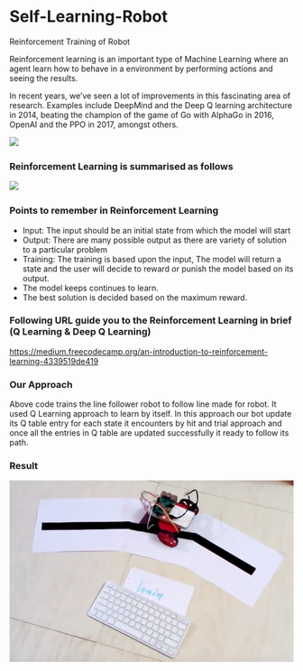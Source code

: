 # Self-Learning-Robot
Reinforcement Training of Robot


Reinforcement learning is an important type of Machine Learning where an agent learn how to behave in a environment by performing actions and seeing the results.

In recent years, we’ve seen a lot of improvements in this fascinating area of research. Examples include DeepMind and the Deep Q learning architecture in 2014, beating the champion of the game of Go with AlphaGo in 2016, OpenAI and the PPO in 2017, amongst others.

![](https://media.giphy.com/media/11wlGW9Ai5Hxy8/giphy.gif)

### Reinforcement Learning is summarised as follows

![](https://cdn-images-1.medium.com/max/1600/1*aKYFRoEmmKkybqJOvLt2JQ.png)

### Points to remember in Reinforcement Learning

- Input: The input should be an initial state from which the model will start
- Output: There are many possible output as there are variety of solution to a particular problem
- Training: The training is based upon the input, The model will return a state and the user will decide to reward or punish the model based on its output.
- The model keeps continues to learn.
- The best solution is decided based on the maximum reward.

### Following URL guide you to the Reinforcement Learning in brief (Q Learning & Deep Q Learning)

https://medium.freecodecamp.org/an-introduction-to-reinforcement-learning-4339519de419

### Our Approach

Above code trains the line follower robot to follow line made for robot. It used Q Learning approach to learn by itself. In this approach our bot update its Q table entry for each state it encounters by hit and trial approach and once all the entries in Q table are updated successfully it ready to follow its path.  

### Result

[![IMAGE ALT TEXT](bot.png)](https://www.youtube.com/watch?v=rPhG_JPEv94)
